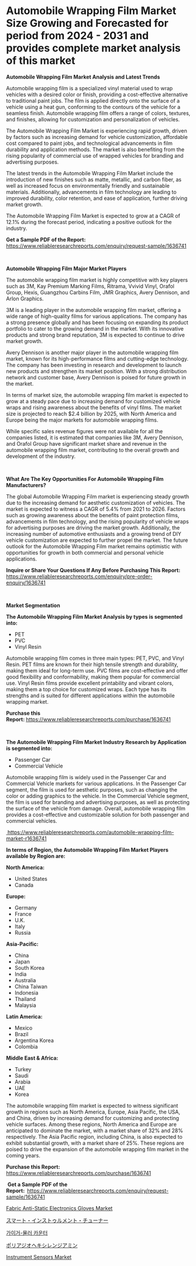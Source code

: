 <p><h1>Automobile Wrapping Film Market Size Growing and Forecasted for period from 2024 - 2031 and provides complete market analysis of this market</h1></p><p><strong>Automobile Wrapping Film Market Analysis and Latest Trends</strong></p>
<p><p>Automobile wrapping film is a specialized vinyl material used to wrap vehicles with a desired color or finish, providing a cost-effective alternative to traditional paint jobs. The film is applied directly onto the surface of a vehicle using a heat gun, conforming to the contours of the vehicle for a seamless finish. Automobile wrapping film offers a range of colors, textures, and finishes, allowing for customization and personalization of vehicles.</p><p>The Automobile Wrapping Film Market is experiencing rapid growth, driven by factors such as increasing demand for vehicle customization, affordable cost compared to paint jobs, and technological advancements in film durability and application methods. The market is also benefiting from the rising popularity of commercial use of wrapped vehicles for branding and advertising purposes.</p><p>The latest trends in the Automobile Wrapping Film Market include the introduction of new finishes such as matte, metallic, and carbon fiber, as well as increased focus on environmentally friendly and sustainable materials. Additionally, advancements in film technology are leading to improved durability, color retention, and ease of application, further driving market growth.</p><p>The Automobile Wrapping Film Market is expected to grow at a CAGR of 12.1% during the forecast period, indicating a positive outlook for the industry.</p></p>
<p><strong>Get a Sample PDF of the Report:&nbsp;</strong> <a href="https://www.reliableresearchreports.com/enquiry/request-sample/1636741">https://www.reliableresearchreports.com/enquiry/request-sample/1636741</a></p>
<p>&nbsp;</p>
<p><strong>Automobile Wrapping Film Major Market Players</strong></p>
<p><p>The automobile wrapping film market is highly competitive with key players such as 3M, Kay Premium Marking Films, Ritrama, Vvivid Vinyl, Orafol Group, Hexis, Guangzhou Carbins Film, JMR Graphics, Avery Dennison, and Arlon Graphics. </p><p>3M is a leading player in the automobile wrapping film market, offering a wide range of high-quality films for various applications. The company has a strong presence globally and has been focusing on expanding its product portfolio to cater to the growing demand in the market. With its innovative products and strong brand reputation, 3M is expected to continue to drive market growth.</p><p>Avery Dennison is another major player in the automobile wrapping film market, known for its high-performance films and cutting-edge technology. The company has been investing in research and development to launch new products and strengthen its market position. With a strong distribution network and customer base, Avery Dennison is poised for future growth in the market.</p><p>In terms of market size, the automobile wrapping film market is expected to grow at a steady pace due to increasing demand for customized vehicle wraps and rising awareness about the benefits of vinyl films. The market size is projected to reach $2.4 billion by 2025, with North America and Europe being the major markets for automobile wrapping films.</p><p>While specific sales revenue figures were not available for all the companies listed, it is estimated that companies like 3M, Avery Dennison, and Orafol Group have significant market share and revenue in the automobile wrapping film market, contributing to the overall growth and development of the industry.</p></p>
<p>&nbsp;</p>
<p><strong>What Are The Key Opportunities For Automobile Wrapping Film Manufacturers?</strong></p>
<p><p>The global Automobile Wrapping Film market is experiencing steady growth due to the increasing demand for aesthetic customization of vehicles. The market is expected to witness a CAGR of 5.4% from 2021 to 2026. Factors such as growing awareness about the benefits of paint protection films, advancements in film technology, and the rising popularity of vehicle wraps for advertising purposes are driving the market growth. Additionally, the increasing number of automotive enthusiasts and a growing trend of DIY vehicle customization are expected to further propel the market. The future outlook for the Automobile Wrapping Film market remains optimistic with opportunities for growth in both commercial and personal vehicle applications.</p></p>
<p><strong>Inquire or Share Your Questions If Any Before Purchasing This Report:</strong> <a href="https://www.reliableresearchreports.com/enquiry/pre-order-enquiry/1636741">https://www.reliableresearchreports.com/enquiry/pre-order-enquiry/1636741</a></p>
<p>&nbsp;</p>
<p><strong>Market Segmentation</strong></p>
<p><strong>The Automobile Wrapping Film Market Analysis by types is segmented into:</strong></p>
<p><ul><li>PET</li><li>PVC</li><li>Vinyl Resin</li></ul></p>
<p><p>Automobile wrapping film comes in three main types: PET, PVC, and Vinyl Resin. PET films are known for their high tensile strength and durability, making them ideal for long-term use. PVC films are cost-effective and offer good flexibility and conformability, making them popular for commercial use. Vinyl Resin films provide excellent printability and vibrant colors, making them a top choice for customized wraps. Each type has its strengths and is suited for different applications within the automobile wrapping market.</p></p>
<p><strong>Purchase this Report:&nbsp;</strong><a href="https://www.reliableresearchreports.com/purchase/1636741">https://www.reliableresearchreports.com/purchase/1636741</a></p>
<p>&nbsp;</p>
<p><strong>The Automobile Wrapping Film Market Industry Research by Application is segmented into:</strong></p>
<p><ul><li>Passenger Car</li><li>Commercial Vehicle</li></ul></p>
<p><p>Automobile wrapping film is widely used in the Passenger Car and Commercial Vehicle markets for various applications. In the Passenger Car segment, the film is used for aesthetic purposes, such as changing the color or adding graphics to the vehicle. In the Commercial Vehicle segment, the film is used for branding and advertising purposes, as well as protecting the surface of the vehicle from damage. Overall, automobile wrapping film provides a cost-effective and customizable solution for both passenger and commercial vehicles.</p></p>
<p><a href="https://www.reliableresearchreports.com/automobile-wrapping-film-market-r1636741">&nbsp;https://www.reliableresearchreports.com/automobile-wrapping-film-market-r1636741</a></p>
<p><strong>In terms of Region, the Automobile Wrapping Film Market Players available by Region are:</strong></p>
<p>
    <p> <strong> North America: </strong>
        <ul>
            <li>United States</li>
            <li>Canada</li>
        </ul>
        </p> 
    <p> <strong> Europe: </strong>
        <ul>
            <li>Germany</li>
            <li>France</li>
            <li>U.K.</li>
            <li>Italy</li>
            <li>Russia</li>
        </ul>
        </p> 
    <p> <strong> Asia-Pacific: </strong>
        <ul>
            <li>China</li>
            <li>Japan</li>
            <li>South Korea</li>
            <li>India</li>
            <li>Australia</li>
            <li>China Taiwan</li>
            <li>Indonesia</li>
            <li>Thailand</li>
            <li>Malaysia</li>
        </ul>
        </p> 
    <p> <strong> Latin America: </strong>
        <ul>
            <li>Mexico</li>
            <li>Brazil</li>
            <li>Argentina Korea</li>
            <li>Colombia</li>
        </ul>
        </p> 
    <p> <strong> Middle East & Africa: </strong>
        <ul>
            <li>Turkey</li>
            <li>Saudi</li>
            <li>Arabia</li>
            <li>UAE</li>
            <li>Korea</li>
        </ul>
    </p>
    </p>
<p><p>The automobile wrapping film market is expected to witness significant growth in regions such as North America, Europe, Asia Pacific, the USA, and China, driven by increasing demand for customizing and protecting vehicle surfaces. Among these regions, North America and Europe are anticipated to dominate the market, with a market share of 32% and 28% respectively. The Asia Pacific region, including China, is also expected to exhibit substantial growth, with a market share of 25%. These regions are poised to drive the expansion of the automobile wrapping film market in the coming years.</p></p>
<p><strong>Purchase this Report: </strong><a href="https://www.reliableresearchreports.com/purchase/1636741">https://www.reliableresearchreports.com/purchase/1636741</a></p>
<p>&nbsp;<strong>Get a Sample PDF of the Report:&nbsp;&nbsp;</strong><a href="https://www.reliableresearchreports.com/enquiry/request-sample/1636741">https://www.reliableresearchreports.com/enquiry/request-sample/1636741</a></p>
<p><strong></strong></p>
<p><p><a href="https://github.com/wusalecollins540tpqoz/Market-Research-Report-List-2/blob/main/fabric-anti-static-electronics-gloves-market.md">Fabric Anti-Static Electronics Gloves Market</a></p><p><a href="https://github.com/VellaJacobi2023/Market-Research-Report-List-1/blob/main/366323292468.md">スマート・インストゥルメント・チューナー</a></p><p><a href="https://github.com/vss5505pa7z1p/Market-Research-Report-List-2/blob/main/449415185107.md">가이거-뮬러 카운터</a></p><p><a href="https://github.com/AylinBeier/Market-Research-Report-List-1/blob/main/665966492469.md">ポリアジオヘキシレンジアミン</a></p><p><a href="https://issuu.com/reportprime-2/docs/instrument-sensors-market-size-2030.pptx">Instrument Sensors Market</a></p></p>
